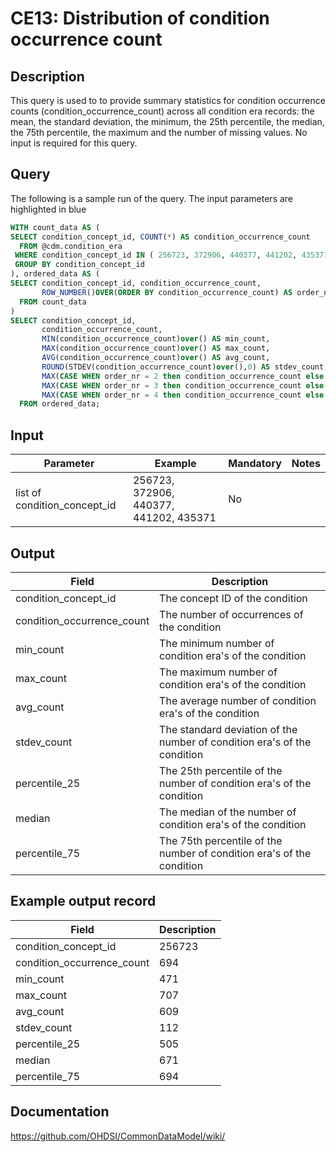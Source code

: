 <!---
Group:condition era
Name:CE13 Distribution of condition occurrence count
Author:Patrick Ryan
CDM Version: 5.3
-->

# CE13: Distribution of condition occurrence count

## Description
This query is used to to provide summary statistics for condition occurrence counts (condition_occurrence_count) across all condition era records: the mean, the standard deviation, the minimum, the 25th percentile, the median, the 75th percentile, the maximum and the number of missing values. No input is required for this query.

## Query
The following is a sample run of the query. The input parameters are highlighted in  blue

```sql
WITH count_data AS (
SELECT condition_concept_id, COUNT(*) AS condition_occurrence_count
  FROM @cdm.condition_era
 WHERE condition_concept_id IN ( 256723, 372906, 440377, 441202, 435371 )
 GROUP BY condition_concept_id
), ordered_data AS (
SELECT condition_concept_id, condition_occurrence_count,
       ROW_NUMBER()OVER(ORDER BY condition_occurrence_count) AS order_nr
  FROM count_data
)
SELECT condition_concept_id,
       condition_occurrence_count,
       MIN(condition_occurrence_count)over() AS min_count,
       MAX(condition_occurrence_count)over() AS max_count,
       AVG(condition_occurrence_count)over() AS avg_count,
       ROUND(STDEV(condition_occurrence_count)over(),0) AS stdev_count,
       MAX(CASE WHEN order_nr = 2 then condition_occurrence_count else 0 END)OVER() AS percentile_25,
       MAX(CASE WHEN order_nr = 3 then condition_occurrence_count else 0 END)OVER() AS median,
       MAX(CASE WHEN order_nr = 4 then condition_occurrence_count else 0 END)OVER() AS percentile_75
  FROM ordered_data;
```
## Input

|  Parameter |  Example |  Mandatory |  Notes |
| --- | --- | --- | --- |
| list of condition_concept_id |  256723, 372906, 440377, 441202, 435371 | No |   |

## Output

|  Field |  Description |
| --- | --- |
| condition_concept_id | The concept ID of the condition |
| condition_occurrence_count | The number of occurrences of the condition |
| min_count | The minimum number of condition era's of the condition |
| max_count | The maximum number of condition era's of the condition |
| avg_count | The average number of condition era's of the condition |
| stdev_count | The standard deviation of the number of condition era's of the condition |
| percentile_25 | The 25th percentile of the number of condition era's of the condition |
| median | The median of the number of condition era's of the condition |
| percentile_75 | The 75th percentile of the number of condition era's of the condition |

## Example output record

|  Field |  Description |
| --- | --- |
| condition_concept_id | 256723 |
| condition_occurrence_count | 694 |
| min_count | 471 |
| max_count | 707 |
| avg_count | 609 |
| stdev_count | 112 |
| percentile_25 | 505 |
| median | 671 |
| percentile_75 | 694 |

## Documentation
https://github.com/OHDSI/CommonDataModel/wiki/

